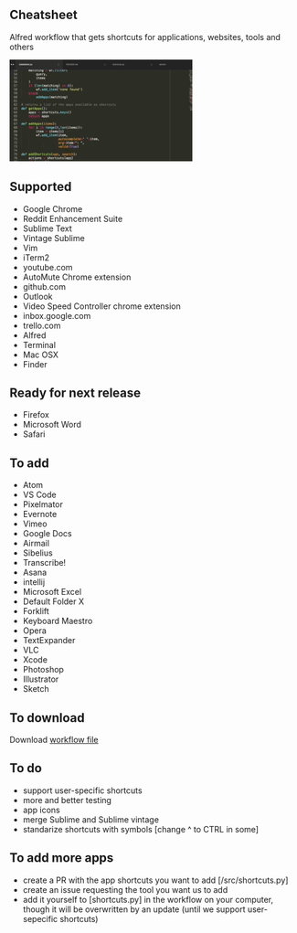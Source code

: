 Cheatsheet
----------

Alfred workflow that gets shortcuts for applications, websites, tools and others

![Sublime demo](/sublime_demo.gif)

Supported
---------
- Google Chrome
- Reddit Enhancement Suite
- Sublime Text
- Vintage Sublime
- Vim
- iTerm2
- youtube.com
- AutoMute Chrome extension
- github.com
- Outlook
- Video Speed Controller chrome extension
- inbox.google.com
- trello.com
- Alfred
- Terminal
- Mac OSX
- Finder

Ready for next release
----------------------
- Firefox
- Microsoft Word
- Safari

To add
------
- Atom
- VS Code
- Pixelmator
- Evernote
- Vimeo
- Google Docs
- Airmail
- Sibelius
- Transcribe!
- Asana
- intellij
- Microsoft Excel
- Default Folder X
- Forklift
- Keyboard Maestro
- Opera
- TextExpander
- VLC
- Xcode
- Photoshop
- Illustrator
- Sketch

To download
-----------
Download [workflow file](https://github.com/mutdmour/alfred-workflow-cheatsheet/raw/master/Cheatsheet.alfredworkflow)

To do
------
- support user-specific shortcuts
- more and better testing
- app icons
- merge Sublime and Sublime vintage
- standarize shortcuts with symbols [change ^ to CTRL in some]

To add more apps
----------------
- create a PR with the app shortcuts you want to add [/src/shortcuts.py]
- create an issue requesting the tool you want us to add
- add it yourself to [shortcuts.py] in the workflow on your computer, though it will be overwritten by an update (until we support user-sepecific shortcuts)
